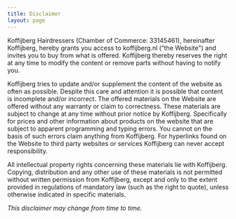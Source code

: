 ```yaml
---
title: Disclaimer
layout: page
---
```


Koffijberg Hairdressers (Chamber of Commerce: 33145461), hereinafter Koffijberg, hereby grants you access to koffijberg.nl (“the Website") and invites you to buy from what is offered. Koffijberg thereby reserves the right at any time to modify the content or remove parts without having to notify you.

Koffijberg tries to update and/or supplement the content of the website as often as possible. Despite this care and attention it is possible that content is incomplete and/or incorrect. The offered materials on the Website are offered without any warranty or claim to correctness. These materials are subject to change at any time without prior notice by Koffijberg. Specifically for prices and other information about products on the website that are subject to apparent programming and typing errors. You cannot on the basis of such errors claim anything from Koffijberg. For hyperlinks found on the Website to third party websites or services Koffijberg can never accept responsibility.

All intellectual property rights concerning these materials lie with Koffijberg. Copying, distribution and any other use of these materials is not permitted without written permission from Koffijberg, except and only to the extent provided in regulations of mandatory law (such as the right to quote), unless otherwise indicated in specific materials. 

*This disclaimer may change from time to time.*